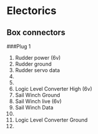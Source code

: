 Electorics
==========


Box connectors
--------------

###Plug 1
  1. Rudder power (6v)
  2. Rudder ground
  3. Rudder servo data
  4. 
  5.
  6. Logic Level Converter High (6v)
  7. Sail Winch Ground
  8. Sail Winch live (6v)
  9. Sail Winch Data
  10.
  11. Logic Level Converter Ground
  12.
